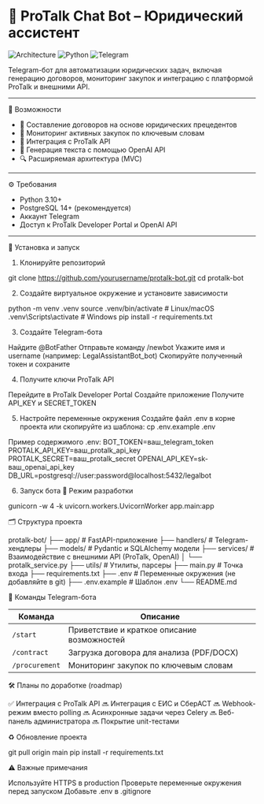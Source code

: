 # 🤖 ProTalk Chat Bot – Юридический ассистент

![Architecture](https://img.shields.io/badge/Architecture-MVC-brightgreen)
![Python](https://img.shields.io/badge/Python-3.10%2B-blue)
![Telegram](https://img.shields.io/badge/Telegram%20Bot-API%20v20.0-blue)

Telegram-бот для автоматизации юридических задач, включая генерацию договоров, мониторинг закупок и интеграцию с платформой ProTalk и внешними API.

---

📌 Возможности

- 📄 Составление договоров на основе юридических прецедентов  
- 🛒 Мониторинг активных закупок по ключевым словам  
- 🔗 Интеграция с ProTalk API  
- 🧠 Генерация текста с помощью OpenAI API  
- 🔍 Расширяемая архитектура (MVC)

---

⚙️ Требования

- Python 3.10+
- PostgreSQL 14+ (рекомендуется)
- Аккаунт Telegram
- Доступ к ProTalk Developer Portal и OpenAI API

---

🚀 Установка и запуск

1. Клонируйте репозиторий

git clone https://github.com/yourusername/protalk-bot.git
cd protalk-bot


2. Создайте виртуальное окружение и установите зависимости

python -m venv .venv
source .venv/bin/activate        # Linux/macOS
.venv\Scripts\activate           # Windows
pip install -r requirements.txt


3. Создайте Telegram-бота

Найдите @BotFather
Отправьте команду /newbot
Укажите имя и username (например: LegalAssistantBot_bot)
Скопируйте полученный токен и сохраните


4. Получите ключи ProTalk API

Перейдите в ProTalk Developer Portal
Создайте приложение
Получите API_KEY и SECRET_TOKEN


5. Настройте переменные окружения
Создайте файл .env в корне проекта или скопируйте из шаблона:
cp .env.example .env

Пример содержимого .env:
BOT_TOKEN=ваш_telegram_token
PROTALK_API_KEY=ваш_protalk_api_key
PROTALK_SECRET=ваш_protalk_secret
OPENAI_API_KEY=sk-ваш_openai_api_key
DB_URL=postgresql://user:password@localhost:5432/legalbot

6. Запуск бота
🔧 Режим разработки

gunicorn -w 4 -k uvicorn.workers.UvicornWorker app.main:app


🗂 Структура проекта

protalk-bot/
├── app/                    # FastAPI-приложение
├── handlers/               # Telegram-хендлеры
├── models/                 # Pydantic и SQLAlchemy модели
├── services/               # Взаимодействие с внешними API (ProTalk, OpenAI)
│   └── protalk_service.py
├── utils/                  # Утилиты, парсеры
├── main.py                 # Точка входа
├── requirements.txt
├── .env                    # Переменные окружения (не добавляйте в git)
├── .env.example            # Шаблон .env
└── README.md


💬 Команды Telegram-бота

| Команда        | Описание                                    |
| -------------- | ------------------------------------------- |
| `/start`       | Приветствие и краткое описание возможностей |
| `/contract`    | Загрузка договора для анализа (PDF/DOCX)    |
| `/procurement` | Мониторинг закупок по ключевым словам       |


🛠 Планы по доработке (roadmap)

✅ Интеграция с ProTalk API
🔜 Интеграция с ЕИС и СберАСТ
🔜 Webhook-режим вместо polling
🔜 Асинхронные задачи через Celery
🔜 Веб-панель администратора
🔜 Покрытие unit-тестами


♻️ Обновление проекта

git pull origin main
pip install -r requirements.txt


⚠️ Важные примечания

Используйте HTTPS в production
Проверьте переменные окружения перед запуском
Добавьте .env в .gitignore

